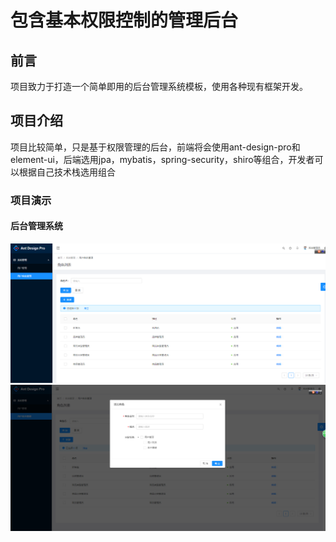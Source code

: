 # 包含基本权限控制的管理后台

## 前言

 项目致力于打造一个简单即用的后台管理系统模板，使用各种现有框架开发。


## 项目介绍

项目比较简单，只是基于权限管理的后台，前端将会使用ant-design-pro和element-ui，后端选用jpa，mybatis，spring-security，shiro等组合，开发者可以根据自己技术栈选用组合

### 项目演示

#### 后台管理系统

![后台管理系统功能演示.png](/admin1.png)
![后台管理系统功能演示2.png](/admin2.png)
